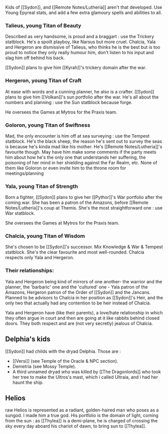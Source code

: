 Kids of [[Sydon]], and [[Remote Notes/Lutheria]] aren't that developed.
Use Young Epyreal stats, and add a few extra glamoury spells and abilities to all.

### Talieus, young Titan of Beauty
Described as very handsome, is proud and a braggart : use the Trickery statblock. He's a spoilt playboy, like Narsus but more cruel. Chalcia, Yala and Hergeron are dismissive of Talieus, who thinks he is the best but is too proud to notice they only really humour him, don't listen to his input and slag him off behind his back.

[[Sydon]] plans to give him [[Kyrah]]'s trickery domain after the war.

### Hergeron, young Titan of Craft
At ease with words and a cunning planner, he also is a crafter. [[Sydon]] plans to give him [[Volkan]]'s sun portfolio after the war. He's all about the numbers and planning : use the Sun statblock because forge.

He oversees the Games at Mytros for the Praxis team.

### Goloron, young Titan of Swiftness
Mad, the only encounter is him off at sea surveying : use the Tempest statblock. He's the black sheep, the reason he's sent out to survey the seas is because he's kinda mad like his mother. He's [[Remote Notes/Lutheria]]'s favourite though. May have him make some comments if the party meets him about how he's the only one that understands her suffering, the poisoning of her mind in her shielding against the Far Realm, etc. None of them like Goloron or even invite him to the throne room for meetings/planning

### Yala, young Titan of Strength
Born a fighter, [[Sydon]] plans to give her [[Pythor]]'s War portfolio after the coming war. She has been a patron of the Amazons, before [[Remote Notes/Lutheria]]'s coup at Themis. She's the most straightforward one : use War statblock.

She oversees the Games at Mytros for the Praxis team.

### Chalcia, young Titan of Wisdom
She's chosen to be [[Sydon]]'s successor. Mix Knowledge & War & Tempest statblock. She's the clear favourite and most well-rounded. Chalcia respects only Yala and Hergeron.

### Their relationships:
Yala and Hergeron being kind of mirrors of one another- the warrior and the planner, the 'barbaric' one and the 'cultured' one - Yala patron of the Amazons, Hergeron patron of the Order of [[Sydon]] and the Jancans. Planned to be advisors to Chalcia in her position as [[Sydon]]'s Heir, and the only two that actually had any contention to be heir instead of Chalcia.

Yala and Hergeron have (like their parents), a love/hate relationship in which they often argue in court and then are going at it like rabbits behind closed doors. They both respect and are (not very secretly) jealous of Chalcia.

## Delphia's kids
[[Sydon]] had childs with the dryad Delphia. Those are :

- [[Versi]] (see Temple of the Oracle & NPC section).
- Demetria (see Mossy Temple).
- A third unnamed dryad who was killed by [[The Dragonlords]] who took her tree to make the Ultros's mast, which i called Ultraia, and i had her haunt the ship.

## Helios
raw Helios is represented as a radiant, golden-haired man who poses as a sungod. I made him a true god. His portfolio is the domain of light, coming from the sun : as [[Thylea]] is a demi-plane, he is charged of crossing the sky every day aboard his chariot of dawn, to bring sun to [[Thylea]].
